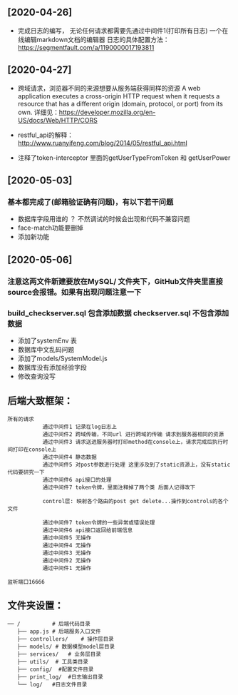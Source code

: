 ## [2020-04-26] 
* 完成日志的编写， 无论任何请求都需要先通过中间件1(打印所有日志)
一个在线编辑markdown文档的编辑器
日志的具体配置方法：https://segmentfault.com/a/1190000017193811 

## [2020-04-27] 
* 跨域请求，浏览器不同的来源想要从服务端获得同样的资源 
A web application executes a cross-origin HTTP request when it requests a resource 
that has a different origin (domain, protocol, or port) from its own.
详细见：https://developer.mozilla.org/en-US/docs/Web/HTTP/CORS 

* restful_api的解释： http://www.ruanyifeng.com/blog/2014/05/restful_api.html

* 注释了token-interceptor 里面的getUserTypeFromToken 和 getUserPower

## [2020-05-03] 
### 基本都完成了(邮箱验证确有问题)，有以下若干问题
* 数据库字段用谁的 ？ 不然调试的时候会出现和代码不兼容问题
* face-match功能要删掉
* 添加新功能

## [2020-05-06] 
### 注意这两文件新建要放在MySQL/ 文件夹下，GitHub文件夹里直接source会报错。如果有出现问题注意一下
### build_checkserver.sql 包含添加数据 checkserver.sql 不包含添加数据 
* 添加了systemEnv 表
* 数据库中文乱码问题
* 添加了models/SystemModel.js
* 数据库没有添加经验字段
* 修改查询没写

## 后端大致框架：
    所有的请求
               通过中间件1 记录在log日志上
               通过中间件2 跨域传输，不同url 进行跨域的传输 请求到服务器相同的资源
               通过中间件3 请求送进服务器时打印method在console上，请求完成后执行时间打印在console上
               通过中间件4 静态数据
               通过中间件5 对post参数进行处理 这里涉及到了static资源上，没有static代码要研究一下
               通过中间件6 api接口的处理
               通过中间件7 token令牌，里面注释掉了两个类 后面人记得改下
               
               control层: 映射各个路由的post get delete...操作到controls的各个文件

               通过中间件7 token令牌的一些异常或错误处理
               通过中间件6 api接口返回给前端信息
               通过中间件5 无操作
               通过中间件4 无操作
               通过中间件3 无操作
               通过中间件2 无操作
               通过中间件1 无操作
    
    监听端口16666



## 文件夹设置：

    ── /          # 后端代码目录
       ├── app.js # 后端服务入口文件
       ├── controllers/    # 操作层目录    
       ├── models/ # 数据模型model层目录   
       ├── services/   # 业务层目录         
       ├── utils/  # 工具类目录
       ├── config/  #配置文件目录
       ├── print_log/  #日志输出目录
       └── log/   #日志文件目录